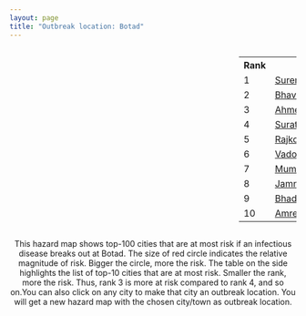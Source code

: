 ```yaml
---
layout: page
title: "Outbreak location: Botad"
---
```

<div style="width: 100%; overflow: auto;">
<div style="width: 75%; float: left;">
<div id="mapid">
<script src="https://buda-magenta.github.io/hazard_map/load_map.js"></script>

<script>
var marker_outbreak = L.marker([22.168600, 71.668500],{"autoPan": true}).addTo(map); marker_outbreak.bindTooltip("Botad").openTooltip();

var circle_1 = L.circle([22.750000, 71.666667], {"pane": "markerPane", "color": "red", "fill": true, "fillOpacity": 0.2, "fillRule": "evenodd", "lineCap": "round", "lineJoin": "round", "opacity": 1.0, "radius": 220368, "stroke": true, "weight": 3}).addTo(map);
circle_1.bindTooltip("Surendranagar<br>rank: 1<br>hazard index: 0.220368")
circle_1.bindPopup('<a href="https://buda-magenta.github.io/hazard_map/Surendranagar">Surendranagar</a>')

var circle_2 = L.circle([21.771884, 72.141645], {"pane": "markerPane", "color": "red", "fill": true, "fillOpacity": 0.2, "fillRule": "evenodd", "lineCap": "round", "lineJoin": "round", "opacity": 1.0, "radius": 69121, "stroke": true, "weight": 3}).addTo(map);
circle_2.bindTooltip("Bhavnagar<br>rank: 2<br>hazard index: 0.069121")
circle_2.bindPopup('<a href="https://buda-magenta.github.io/hazard_map/Bhavnagar">Bhavnagar</a>')

var circle_3 = L.circle([23.021624, 72.579707], {"pane": "markerPane", "color": "red", "fill": true, "fillOpacity": 0.2, "fillRule": "evenodd", "lineCap": "round", "lineJoin": "round", "opacity": 1.0, "radius": 23648, "stroke": true, "weight": 3}).addTo(map);
circle_3.bindTooltip("Ahmedabad<br>rank: 3<br>hazard index: 0.023648")
circle_3.bindPopup('<a href="https://buda-magenta.github.io/hazard_map/Ahmedabad">Ahmedabad</a>')

var circle_4 = L.circle([21.170200, 72.831100], {"pane": "markerPane", "color": "red", "fill": true, "fillOpacity": 0.2, "fillRule": "evenodd", "lineCap": "round", "lineJoin": "round", "opacity": 1.0, "radius": 18258, "stroke": true, "weight": 3}).addTo(map);
circle_4.bindTooltip("Surat<br>rank: 4<br>hazard index: 0.018259")
circle_4.bindPopup('<a href="https://buda-magenta.github.io/hazard_map/Surat">Surat</a>')

var circle_5 = L.circle([22.305199, 70.802833], {"pane": "markerPane", "color": "red", "fill": true, "fillOpacity": 0.2, "fillRule": "evenodd", "lineCap": "round", "lineJoin": "round", "opacity": 1.0, "radius": 12310, "stroke": true, "weight": 3}).addTo(map);
circle_5.bindTooltip("Rajkot<br>rank: 5<br>hazard index: 0.012311")
circle_5.bindPopup('<a href="https://buda-magenta.github.io/hazard_map/Rajkot">Rajkot</a>')

var circle_6 = L.circle([22.297314, 73.194257], {"pane": "markerPane", "color": "red", "fill": true, "fillOpacity": 0.2, "fillRule": "evenodd", "lineCap": "round", "lineJoin": "round", "opacity": 1.0, "radius": 6823, "stroke": true, "weight": 3}).addTo(map);
circle_6.bindTooltip("Vadodara<br>rank: 6<br>hazard index: 0.006823")
circle_6.bindPopup('<a href="https://buda-magenta.github.io/hazard_map/Vadodara">Vadodara</a>')

var circle_7 = L.circle([19.075990, 72.877393], {"pane": "markerPane", "color": "red", "fill": true, "fillOpacity": 0.2, "fillRule": "evenodd", "lineCap": "round", "lineJoin": "round", "opacity": 1.0, "radius": 6783, "stroke": true, "weight": 3}).addTo(map);
circle_7.bindTooltip("Mumbai<br>rank: 7<br>hazard index: 0.006783")
circle_7.bindPopup('<a href="https://buda-magenta.github.io/hazard_map/Mumbai">Mumbai</a>')

var circle_8 = L.circle([22.473242, 70.055210], {"pane": "markerPane", "color": "red", "fill": true, "fillOpacity": 0.2, "fillRule": "evenodd", "lineCap": "round", "lineJoin": "round", "opacity": 1.0, "radius": 3674, "stroke": true, "weight": 3}).addTo(map);
circle_8.bindTooltip("Jamnagar<br>rank: 8<br>hazard index: 0.003675")
circle_8.bindPopup('<a href="https://buda-magenta.github.io/hazard_map/Jamnagar">Jamnagar</a>')

var circle_9 = L.circle([22.910184, 69.899418], {"pane": "markerPane", "color": "red", "fill": true, "fillOpacity": 0.2, "fillRule": "evenodd", "lineCap": "round", "lineJoin": "round", "opacity": 1.0, "radius": 1879, "stroke": true, "weight": 3}).addTo(map);
circle_9.bindTooltip("Bhadreshwar<br>rank: 9<br>hazard index: 0.001880")
circle_9.bindPopup('<a href="https://buda-magenta.github.io/hazard_map/Bhadreshwar">Bhadreshwar</a>')

var circle_10 = L.circle([20.866667, 70.750000], {"pane": "markerPane", "color": "red", "fill": true, "fillOpacity": 0.2, "fillRule": "evenodd", "lineCap": "round", "lineJoin": "round", "opacity": 1.0, "radius": 1865, "stroke": true, "weight": 3}).addTo(map);
circle_10.bindTooltip("Amreli<br>rank: 10<br>hazard index: 0.001865")
circle_10.bindPopup('<a href="https://buda-magenta.github.io/hazard_map/Amreli">Amreli</a>')

var circle_11 = L.circle([21.764059, 70.616660], {"pane": "markerPane", "color": "red", "fill": true, "fillOpacity": 0.2, "fillRule": "evenodd", "lineCap": "round", "lineJoin": "round", "opacity": 1.0, "radius": 1724, "stroke": true, "weight": 3}).addTo(map);
circle_11.bindTooltip("Jetpur Navagadh<br>rank: 11<br>hazard index: 0.001725")
circle_11.bindPopup('<a href="https://buda-magenta.github.io/hazard_map/Jetpur_Navagadh">Jetpur Navagadh</a>')

var circle_12 = L.circle([21.972182, 70.795524], {"pane": "markerPane", "color": "red", "fill": true, "fillOpacity": 0.2, "fillRule": "evenodd", "lineCap": "round", "lineJoin": "round", "opacity": 1.0, "radius": 1627, "stroke": true, "weight": 3}).addTo(map);
circle_12.bindTooltip("Gondal<br>rank: 12<br>hazard index: 0.001628")
circle_12.bindPopup('<a href="https://buda-magenta.github.io/hazard_map/Gondal">Gondal</a>')

var circle_13 = L.circle([21.517410, 70.464275], {"pane": "markerPane", "color": "red", "fill": true, "fillOpacity": 0.2, "fillRule": "evenodd", "lineCap": "round", "lineJoin": "round", "opacity": 1.0, "radius": 1018, "stroke": true, "weight": 3}).addTo(map);
circle_13.bindTooltip("Junagadh<br>rank: 13<br>hazard index: 0.001018")
circle_13.bindPopup('<a href="https://buda-magenta.github.io/hazard_map/Junagadh">Junagadh</a>')

var circle_14 = L.circle([23.774057, 71.683735], {"pane": "markerPane", "color": "red", "fill": true, "fillOpacity": 0.2, "fillRule": "evenodd", "lineCap": "round", "lineJoin": "round", "opacity": 1.0, "radius": 884, "stroke": true, "weight": 3}).addTo(map);
circle_14.bindTooltip("Patan<br>rank: 14<br>hazard index: 0.000885")
circle_14.bindPopup('<a href="https://buda-magenta.github.io/hazard_map/Patan">Patan</a>')

var circle_15 = L.circle([23.071874, 70.131715], {"pane": "markerPane", "color": "red", "fill": true, "fillOpacity": 0.2, "fillRule": "evenodd", "lineCap": "round", "lineJoin": "round", "opacity": 1.0, "radius": 790, "stroke": true, "weight": 3}).addTo(map);
circle_15.bindTooltip("Gandhidham<br>rank: 15<br>hazard index: 0.000791")
circle_15.bindPopup('<a href="https://buda-magenta.github.io/hazard_map/Gandhidham">Gandhidham</a>')

var circle_16 = L.circle([22.558499, 72.962563], {"pane": "markerPane", "color": "red", "fill": true, "fillOpacity": 0.2, "fillRule": "evenodd", "lineCap": "round", "lineJoin": "round", "opacity": 1.0, "radius": 699, "stroke": true, "weight": 3}).addTo(map);
circle_16.bindTooltip("Anand<br>rank: 16<br>hazard index: 0.000699")
circle_16.bindPopup('<a href="https://buda-magenta.github.io/hazard_map/Anand">Anand</a>')

var circle_17 = L.circle([22.689507, 72.871520], {"pane": "markerPane", "color": "red", "fill": true, "fillOpacity": 0.2, "fillRule": "evenodd", "lineCap": "round", "lineJoin": "round", "opacity": 1.0, "radius": 695, "stroke": true, "weight": 3}).addTo(map);
circle_17.bindTooltip("Nadiad<br>rank: 17<br>hazard index: 0.000696")
circle_17.bindPopup('<a href="https://buda-magenta.github.io/hazard_map/Nadiad">Nadiad</a>')

var circle_18 = L.circle([23.223288, 72.649227], {"pane": "markerPane", "color": "red", "fill": true, "fillOpacity": 0.2, "fillRule": "evenodd", "lineCap": "round", "lineJoin": "round", "opacity": 1.0, "radius": 693, "stroke": true, "weight": 3}).addTo(map);
circle_18.bindTooltip("Gandhinagar<br>rank: 18<br>hazard index: 0.000694")
circle_18.bindPopup('<a href="https://buda-magenta.github.io/hazard_map/Gandhinagar">Gandhinagar</a>')

var circle_19 = L.circle([28.651718, 77.221939], {"pane": "markerPane", "color": "red", "fill": true, "fillOpacity": 0.2, "fillRule": "evenodd", "lineCap": "round", "lineJoin": "round", "opacity": 1.0, "radius": 627, "stroke": true, "weight": 3}).addTo(map);
circle_19.bindTooltip("Delhi<br>rank: 19<br>hazard index: 0.000628")
circle_19.bindPopup('<a href="https://buda-magenta.github.io/hazard_map/Delhi">Delhi</a>')

var circle_20 = L.circle([23.666667, 72.500000], {"pane": "markerPane", "color": "red", "fill": true, "fillOpacity": 0.2, "fillRule": "evenodd", "lineCap": "round", "lineJoin": "round", "opacity": 1.0, "radius": 587, "stroke": true, "weight": 3}).addTo(map);
circle_20.bindTooltip("Mahesana<br>rank: 20<br>hazard index: 0.000587")
circle_20.bindPopup('<a href="https://buda-magenta.github.io/hazard_map/Mahesana">Mahesana</a>')

var circle_21 = L.circle([21.750000, 73.000000], {"pane": "markerPane", "color": "red", "fill": true, "fillOpacity": 0.2, "fillRule": "evenodd", "lineCap": "round", "lineJoin": "round", "opacity": 1.0, "radius": 536, "stroke": true, "weight": 3}).addTo(map);
circle_21.bindTooltip("Bharuch<br>rank: 21<br>hazard index: 0.000537")
circle_21.bindPopup('<a href="https://buda-magenta.github.io/hazard_map/Bharuch">Bharuch</a>')

var circle_22 = L.circle([20.952407, 72.932383], {"pane": "markerPane", "color": "red", "fill": true, "fillOpacity": 0.2, "fillRule": "evenodd", "lineCap": "round", "lineJoin": "round", "opacity": 1.0, "radius": 510, "stroke": true, "weight": 3}).addTo(map);
circle_22.bindTooltip("Navsari<br>rank: 22<br>hazard index: 0.000510")
circle_22.bindPopup('<a href="https://buda-magenta.github.io/hazard_map/Navsari">Navsari</a>')

var circle_23 = L.circle([20.905700, 70.378100], {"pane": "markerPane", "color": "red", "fill": true, "fillOpacity": 0.2, "fillRule": "evenodd", "lineCap": "round", "lineJoin": "round", "opacity": 1.0, "radius": 488, "stroke": true, "weight": 3}).addTo(map);
circle_23.bindTooltip("Veraval<br>rank: 23<br>hazard index: 0.000489")
circle_23.bindPopup('<a href="https://buda-magenta.github.io/hazard_map/Veraval">Veraval</a>')

var circle_24 = L.circle([22.610318, 73.461706], {"pane": "markerPane", "color": "red", "fill": true, "fillOpacity": 0.2, "fillRule": "evenodd", "lineCap": "round", "lineJoin": "round", "opacity": 1.0, "radius": 465, "stroke": true, "weight": 3}).addTo(map);
circle_24.bindTooltip("Kalol<br>rank: 24<br>hazard index: 0.000465")
circle_24.bindPopup('<a href="https://buda-magenta.github.io/hazard_map/Kalol">Kalol</a>')

var circle_25 = L.circle([19.194329, 72.970178], {"pane": "markerPane", "color": "red", "fill": true, "fillOpacity": 0.2, "fillRule": "evenodd", "lineCap": "round", "lineJoin": "round", "opacity": 1.0, "radius": 379, "stroke": true, "weight": 3}).addTo(map);
circle_25.bindTooltip("Thane<br>rank: 25<br>hazard index: 0.000379")
circle_25.bindPopup('<a href="https://buda-magenta.github.io/hazard_map/Thane">Thane</a>')

var circle_26 = L.circle([26.296772, 73.035143], {"pane": "markerPane", "color": "red", "fill": true, "fillOpacity": 0.2, "fillRule": "evenodd", "lineCap": "round", "lineJoin": "round", "opacity": 1.0, "radius": 293, "stroke": true, "weight": 3}).addTo(map);
circle_26.bindTooltip("Jodhpur<br>rank: 26<br>hazard index: 0.000294")
circle_26.bindPopup('<a href="https://buda-magenta.github.io/hazard_map/Jodhpur">Jodhpur</a>')

var circle_27 = L.circle([18.521428, 73.854454], {"pane": "markerPane", "color": "red", "fill": true, "fillOpacity": 0.2, "fillRule": "evenodd", "lineCap": "round", "lineJoin": "round", "opacity": 1.0, "radius": 283, "stroke": true, "weight": 3}).addTo(map);
circle_27.bindTooltip("Pune<br>rank: 27<br>hazard index: 0.000283")
circle_27.bindPopup('<a href="https://buda-magenta.github.io/hazard_map/Pune">Pune</a>')

var circle_28 = L.circle([21.640900, 69.611000], {"pane": "markerPane", "color": "red", "fill": true, "fillOpacity": 0.2, "fillRule": "evenodd", "lineCap": "round", "lineJoin": "round", "opacity": 1.0, "radius": 282, "stroke": true, "weight": 3}).addTo(map);
circle_28.bindTooltip("Porbandar<br>rank: 28<br>hazard index: 0.000282")
circle_28.bindPopup('<a href="https://buda-magenta.github.io/hazard_map/Porbandar">Porbandar</a>')

var circle_29 = L.circle([20.432402, 73.141172], {"pane": "markerPane", "color": "red", "fill": true, "fillOpacity": 0.2, "fillRule": "evenodd", "lineCap": "round", "lineJoin": "round", "opacity": 1.0, "radius": 279, "stroke": true, "weight": 3}).addTo(map);
circle_29.bindTooltip("Valsad<br>rank: 29<br>hazard index: 0.000280")
circle_29.bindPopup('<a href="https://buda-magenta.github.io/hazard_map/Valsad">Valsad</a>')

var circle_30 = L.circle([20.843512, 75.525927], {"pane": "markerPane", "color": "red", "fill": true, "fillOpacity": 0.2, "fillRule": "evenodd", "lineCap": "round", "lineJoin": "round", "opacity": 1.0, "radius": 251, "stroke": true, "weight": 3}).addTo(map);
circle_30.bindTooltip("Jalgaon<br>rank: 30<br>hazard index: 0.000251")
circle_30.bindPopup('<a href="https://buda-magenta.github.io/hazard_map/Jalgaon">Jalgaon</a>')

var circle_31 = L.circle([19.439885, 72.880383], {"pane": "markerPane", "color": "red", "fill": true, "fillOpacity": 0.2, "fillRule": "evenodd", "lineCap": "round", "lineJoin": "round", "opacity": 1.0, "radius": 243, "stroke": true, "weight": 3}).addTo(map);
circle_31.bindTooltip("Vasai<br>rank: 31<br>hazard index: 0.000244")
circle_31.bindPopup('<a href="https://buda-magenta.github.io/hazard_map/Vasai">Vasai</a>')

var circle_32 = L.circle([26.915458, 75.818982], {"pane": "markerPane", "color": "red", "fill": true, "fillOpacity": 0.2, "fillRule": "evenodd", "lineCap": "round", "lineJoin": "round", "opacity": 1.0, "radius": 241, "stroke": true, "weight": 3}).addTo(map);
circle_32.bindTooltip("Jaipur<br>rank: 32<br>hazard index: 0.000241")
circle_32.bindPopup('<a href="https://buda-magenta.github.io/hazard_map/Jaipur">Jaipur</a>')

var circle_33 = L.circle([12.979120, 77.591300], {"pane": "markerPane", "color": "red", "fill": true, "fillOpacity": 0.2, "fillRule": "evenodd", "lineCap": "round", "lineJoin": "round", "opacity": 1.0, "radius": 192, "stroke": true, "weight": 3}).addTo(map);
circle_33.bindTooltip("Bangalore<br>rank: 33<br>hazard index: 0.000193")
circle_33.bindPopup('<a href="https://buda-magenta.github.io/hazard_map/Bangalore">Bangalore</a>')

var circle_34 = L.circle([24.170979, 72.436638], {"pane": "markerPane", "color": "red", "fill": true, "fillOpacity": 0.2, "fillRule": "evenodd", "lineCap": "round", "lineJoin": "round", "opacity": 1.0, "radius": 186, "stroke": true, "weight": 3}).addTo(map);
circle_34.bindTooltip("Palanpur<br>rank: 34<br>hazard index: 0.000187")
circle_34.bindPopup('<a href="https://buda-magenta.github.io/hazard_map/Palanpur">Palanpur</a>')

var circle_35 = L.circle([25.264902, 82.985787], {"pane": "markerPane", "color": "red", "fill": true, "fillOpacity": 0.2, "fillRule": "evenodd", "lineCap": "round", "lineJoin": "round", "opacity": 1.0, "radius": 184, "stroke": true, "weight": 3}).addTo(map);
circle_35.bindTooltip("Morvi<br>rank: 35<br>hazard index: 0.000185")
circle_35.bindPopup('<a href="https://buda-magenta.github.io/hazard_map/Morvi">Morvi</a>')

var circle_36 = L.circle([24.268349, 72.204387], {"pane": "markerPane", "color": "red", "fill": true, "fillOpacity": 0.2, "fillRule": "evenodd", "lineCap": "round", "lineJoin": "round", "opacity": 1.0, "radius": 168, "stroke": true, "weight": 3}).addTo(map);
circle_36.bindTooltip("Deesa<br>rank: 36<br>hazard index: 0.000169")
circle_36.bindPopup('<a href="https://buda-magenta.github.io/hazard_map/Deesa">Deesa</a>')

var circle_37 = L.circle([20.011247, 73.790236], {"pane": "markerPane", "color": "red", "fill": true, "fillOpacity": 0.2, "fillRule": "evenodd", "lineCap": "round", "lineJoin": "round", "opacity": 1.0, "radius": 126, "stroke": true, "weight": 3}).addTo(map);
circle_37.bindTooltip("Nashik<br>rank: 37<br>hazard index: 0.000127")
circle_37.bindPopup('<a href="https://buda-magenta.github.io/hazard_map/Nashik">Nashik</a>')

var circle_38 = L.circle([26.469100, 74.639000], {"pane": "markerPane", "color": "red", "fill": true, "fillOpacity": 0.2, "fillRule": "evenodd", "lineCap": "round", "lineJoin": "round", "opacity": 1.0, "radius": 118, "stroke": true, "weight": 3}).addTo(map);
circle_38.bindTooltip("Ajmer<br>rank: 38<br>hazard index: 0.000119")
circle_38.bindPopup('<a href="https://buda-magenta.github.io/hazard_map/Ajmer">Ajmer</a>')

var circle_39 = L.circle([21.365999, 74.284004], {"pane": "markerPane", "color": "red", "fill": true, "fillOpacity": 0.2, "fillRule": "evenodd", "lineCap": "round", "lineJoin": "round", "opacity": 1.0, "radius": 111, "stroke": true, "weight": 3}).addTo(map);
circle_39.bindTooltip("Nandurbar<br>rank: 39<br>hazard index: 0.000111")
circle_39.bindPopup('<a href="https://buda-magenta.github.io/hazard_map/Nandurbar">Nandurbar</a>')

var circle_40 = L.circle([17.388786, 78.461065], {"pane": "markerPane", "color": "red", "fill": true, "fillOpacity": 0.2, "fillRule": "evenodd", "lineCap": "round", "lineJoin": "round", "opacity": 1.0, "radius": 110, "stroke": true, "weight": 3}).addTo(map);
circle_40.bindTooltip("Hyderabad<br>rank: 40<br>hazard index: 0.000110")
circle_40.bindPopup('<a href="https://buda-magenta.github.io/hazard_map/Hyderabad">Hyderabad</a>')

var circle_41 = L.circle([22.541418, 88.357691], {"pane": "markerPane", "color": "red", "fill": true, "fillOpacity": 0.2, "fillRule": "evenodd", "lineCap": "round", "lineJoin": "round", "opacity": 1.0, "radius": 108, "stroke": true, "weight": 3}).addTo(map);
circle_41.bindTooltip("Kolkata<br>rank: 41<br>hazard index: 0.000109")
circle_41.bindPopup('<a href="https://buda-magenta.github.io/hazard_map/Kolkata">Kolkata</a>')

var circle_42 = L.circle([13.083694, 80.270186], {"pane": "markerPane", "color": "red", "fill": true, "fillOpacity": 0.2, "fillRule": "evenodd", "lineCap": "round", "lineJoin": "round", "opacity": 1.0, "radius": 107, "stroke": true, "weight": 3}).addTo(map);
circle_42.bindTooltip("Chennai<br>rank: 42<br>hazard index: 0.000108")
circle_42.bindPopup('<a href="https://buda-magenta.github.io/hazard_map/Chennai">Chennai</a>')

var circle_43 = L.circle([22.778500, 73.624516], {"pane": "markerPane", "color": "red", "fill": true, "fillOpacity": 0.2, "fillRule": "evenodd", "lineCap": "round", "lineJoin": "round", "opacity": 1.0, "radius": 104, "stroke": true, "weight": 3}).addTo(map);
circle_43.bindTooltip("Godhra<br>rank: 43<br>hazard index: 0.000105")
circle_43.bindPopup('<a href="https://buda-magenta.github.io/hazard_map/Godhra">Godhra</a>')

var circle_44 = L.circle([20.993276, 75.839983], {"pane": "markerPane", "color": "red", "fill": true, "fillOpacity": 0.2, "fillRule": "evenodd", "lineCap": "round", "lineJoin": "round", "opacity": 1.0, "radius": 103, "stroke": true, "weight": 3}).addTo(map);
circle_44.bindTooltip("Bhusawal<br>rank: 44<br>hazard index: 0.000103")
circle_44.bindPopup('<a href="https://buda-magenta.github.io/hazard_map/Bhusawal">Bhusawal</a>')

var circle_45 = L.circle([22.901200, 88.389900], {"pane": "markerPane", "color": "red", "fill": true, "fillOpacity": 0.2, "fillRule": "evenodd", "lineCap": "round", "lineJoin": "round", "opacity": 1.0, "radius": 102, "stroke": true, "weight": 3}).addTo(map);
circle_45.bindTooltip("Hugli-Chinsurah<br>rank: 45<br>hazard index: 0.000103")
circle_45.bindPopup('<a href="https://buda-magenta.github.io/hazard_map/Hugli-Chinsurah">Hugli-Chinsurah</a>')

var circle_46 = L.circle([26.505476, 93.977739], {"pane": "markerPane", "color": "red", "fill": true, "fillOpacity": 0.2, "fillRule": "evenodd", "lineCap": "round", "lineJoin": "round", "opacity": 1.0, "radius": 97, "stroke": true, "weight": 3}).addTo(map);
circle_46.bindTooltip("Chandan Nagar<br>rank: 46<br>hazard index: 0.000097")
circle_46.bindPopup('<a href="https://buda-magenta.github.io/hazard_map/Chandan_Nagar">Chandan Nagar</a>')

var circle_47 = L.circle([23.247245, 69.668339], {"pane": "markerPane", "color": "red", "fill": true, "fillOpacity": 0.2, "fillRule": "evenodd", "lineCap": "round", "lineJoin": "round", "opacity": 1.0, "radius": 96, "stroke": true, "weight": 3}).addTo(map);
circle_47.bindTooltip("Bhuj<br>rank: 47<br>hazard index: 0.000096")
circle_47.bindPopup('<a href="https://buda-magenta.github.io/hazard_map/Bhuj">Bhuj</a>')

var circle_48 = L.circle([18.627929, 73.800983], {"pane": "markerPane", "color": "red", "fill": true, "fillOpacity": 0.2, "fillRule": "evenodd", "lineCap": "round", "lineJoin": "round", "opacity": 1.0, "radius": 95, "stroke": true, "weight": 3}).addTo(map);
circle_48.bindTooltip("Pimpri Chinchwad<br>rank: 48<br>hazard index: 0.000095")
circle_48.bindPopup('<a href="https://buda-magenta.github.io/hazard_map/Pimpri_Chinchwad">Pimpri Chinchwad</a>')

var circle_49 = L.circle([15.398403, 73.812918], {"pane": "markerPane", "color": "red", "fill": true, "fillOpacity": 0.2, "fillRule": "evenodd", "lineCap": "round", "lineJoin": "round", "opacity": 1.0, "radius": 78, "stroke": true, "weight": 3}).addTo(map);
circle_49.bindTooltip("Vasco Da Gama<br>rank: 49<br>hazard index: 0.000078")
circle_49.bindPopup('<a href="https://buda-magenta.github.io/hazard_map/Vasco_Da_Gama">Vasco Da Gama</a>')

var circle_50 = L.circle([22.974972, 88.434592], {"pane": "markerPane", "color": "red", "fill": true, "fillOpacity": 0.2, "fillRule": "evenodd", "lineCap": "round", "lineJoin": "round", "opacity": 1.0, "radius": 58, "stroke": true, "weight": 3}).addTo(map);
circle_50.bindTooltip("Kalyani<br>rank: 50<br>hazard index: 0.000058")
circle_50.bindPopup('<a href="https://buda-magenta.github.io/hazard_map/Kalyani">Kalyani</a>')

var circle_51 = L.circle([23.160894, 79.949770], {"pane": "markerPane", "color": "red", "fill": true, "fillOpacity": 0.2, "fillRule": "evenodd", "lineCap": "round", "lineJoin": "round", "opacity": 1.0, "radius": 57, "stroke": true, "weight": 3}).addTo(map);
circle_51.bindTooltip("Jabalpur<br>rank: 51<br>hazard index: 0.000057")
circle_51.bindPopup('<a href="https://buda-magenta.github.io/hazard_map/Jabalpur">Jabalpur</a>')

var circle_52 = L.circle([25.438130, 81.833800], {"pane": "markerPane", "color": "red", "fill": true, "fillOpacity": 0.2, "fillRule": "evenodd", "lineCap": "round", "lineJoin": "round", "opacity": 1.0, "radius": 53, "stroke": true, "weight": 3}).addTo(map);
circle_52.bindTooltip("Allahabad<br>rank: 52<br>hazard index: 0.000054")
circle_52.bindPopup('<a href="https://buda-magenta.github.io/hazard_map/Allahabad">Allahabad</a>')

var circle_53 = L.circle([28.015929, 73.317137], {"pane": "markerPane", "color": "red", "fill": true, "fillOpacity": 0.2, "fillRule": "evenodd", "lineCap": "round", "lineJoin": "round", "opacity": 1.0, "radius": 52, "stroke": true, "weight": 3}).addTo(map);
circle_53.bindTooltip("Bikaner<br>rank: 53<br>hazard index: 0.000053")
circle_53.bindPopup('<a href="https://buda-magenta.github.io/hazard_map/Bikaner">Bikaner</a>')

var circle_54 = L.circle([21.149813, 79.082056], {"pane": "markerPane", "color": "red", "fill": true, "fillOpacity": 0.2, "fillRule": "evenodd", "lineCap": "round", "lineJoin": "round", "opacity": 1.0, "radius": 52, "stroke": true, "weight": 3}).addTo(map);
circle_54.bindTooltip("Nagpur<br>rank: 54<br>hazard index: 0.000052")
circle_54.bindPopup('<a href="https://buda-magenta.github.io/hazard_map/Nagpur">Nagpur</a>')

var circle_55 = L.circle([26.838100, 80.934600], {"pane": "markerPane", "color": "red", "fill": true, "fillOpacity": 0.2, "fillRule": "evenodd", "lineCap": "round", "lineJoin": "round", "opacity": 1.0, "radius": 48, "stroke": true, "weight": 3}).addTo(map);
circle_55.bindTooltip("Lucknow<br>rank: 55<br>hazard index: 0.000049")
circle_55.bindPopup('<a href="https://buda-magenta.github.io/hazard_map/Lucknow">Lucknow</a>')

var circle_56 = L.circle([25.604091, 73.415609], {"pane": "markerPane", "color": "red", "fill": true, "fillOpacity": 0.2, "fillRule": "evenodd", "lineCap": "round", "lineJoin": "round", "opacity": 1.0, "radius": 45, "stroke": true, "weight": 3}).addTo(map);
circle_56.bindTooltip("Pali<br>rank: 56<br>hazard index: 0.000046")
circle_56.bindPopup('<a href="https://buda-magenta.github.io/hazard_map/Pali">Pali</a>')

var circle_57 = L.circle([25.335649, 83.007629], {"pane": "markerPane", "color": "red", "fill": true, "fillOpacity": 0.2, "fillRule": "evenodd", "lineCap": "round", "lineJoin": "round", "opacity": 1.0, "radius": 45, "stroke": true, "weight": 3}).addTo(map);
circle_57.bindTooltip("Varanasi<br>rank: 57<br>hazard index: 0.000046")
circle_57.bindPopup('<a href="https://buda-magenta.github.io/hazard_map/Varanasi">Varanasi</a>')

var circle_58 = L.circle([19.261944, 73.194760], {"pane": "markerPane", "color": "red", "fill": true, "fillOpacity": 0.2, "fillRule": "evenodd", "lineCap": "round", "lineJoin": "round", "opacity": 1.0, "radius": 42, "stroke": true, "weight": 3}).addTo(map);
circle_58.bindTooltip("Ulhas Nagar<br>rank: 58<br>hazard index: 0.000043")
circle_58.bindPopup('<a href="https://buda-magenta.github.io/hazard_map/Ulhas_Nagar">Ulhas Nagar</a>')

var circle_59 = L.circle([22.720362, 75.868200], {"pane": "markerPane", "color": "red", "fill": true, "fillOpacity": 0.2, "fillRule": "evenodd", "lineCap": "round", "lineJoin": "round", "opacity": 1.0, "radius": 41, "stroke": true, "weight": 3}).addTo(map);
circle_59.bindTooltip("Indore<br>rank: 59<br>hazard index: 0.000041")
circle_59.bindPopup('<a href="https://buda-magenta.github.io/hazard_map/Indore">Indore</a>')

var circle_60 = L.circle([19.295200, 72.854400], {"pane": "markerPane", "color": "red", "fill": true, "fillOpacity": 0.2, "fillRule": "evenodd", "lineCap": "round", "lineJoin": "round", "opacity": 1.0, "radius": 41, "stroke": true, "weight": 3}).addTo(map);
circle_60.bindTooltip("Mira-Bhayandar<br>rank: 60<br>hazard index: 0.000041")
circle_60.bindPopup('<a href="https://buda-magenta.github.io/hazard_map/Mira-Bhayandar">Mira-Bhayandar</a>')

var circle_61 = L.circle([23.493079, 74.348402], {"pane": "markerPane", "color": "red", "fill": true, "fillOpacity": 0.2, "fillRule": "evenodd", "lineCap": "round", "lineJoin": "round", "opacity": 1.0, "radius": 37, "stroke": true, "weight": 3}).addTo(map);
circle_61.bindTooltip("Banswara<br>rank: 61<br>hazard index: 0.000038")
circle_61.bindPopup('<a href="https://buda-magenta.github.io/hazard_map/Banswara">Banswara</a>')

var circle_62 = L.circle([17.636129, 74.298278], {"pane": "markerPane", "color": "red", "fill": true, "fillOpacity": 0.2, "fillRule": "evenodd", "lineCap": "round", "lineJoin": "round", "opacity": 1.0, "radius": 35, "stroke": true, "weight": 3}).addTo(map);
circle_62.bindTooltip("Satara<br>rank: 62<br>hazard index: 0.000035")
circle_62.bindPopup('<a href="https://buda-magenta.github.io/hazard_map/Satara">Satara</a>')

var circle_63 = L.circle([26.460914, 80.321759], {"pane": "markerPane", "color": "red", "fill": true, "fillOpacity": 0.2, "fillRule": "evenodd", "lineCap": "round", "lineJoin": "round", "opacity": 1.0, "radius": 33, "stroke": true, "weight": 3}).addTo(map);
circle_63.bindTooltip("Kanpur<br>rank: 63<br>hazard index: 0.000034")
circle_63.bindPopup('<a href="https://buda-magenta.github.io/hazard_map/Kanpur">Kanpur</a>')

var circle_64 = L.circle([25.531031, 78.652689], {"pane": "markerPane", "color": "red", "fill": true, "fillOpacity": 0.2, "fillRule": "evenodd", "lineCap": "round", "lineJoin": "round", "opacity": 1.0, "radius": 33, "stroke": true, "weight": 3}).addTo(map);
circle_64.bindTooltip("Jhansi<br>rank: 64<br>hazard index: 0.000033")
circle_64.bindPopup('<a href="https://buda-magenta.github.io/hazard_map/Jhansi">Jhansi</a>')

var circle_65 = L.circle([19.362531, 73.078475], {"pane": "markerPane", "color": "red", "fill": true, "fillOpacity": 0.2, "fillRule": "evenodd", "lineCap": "round", "lineJoin": "round", "opacity": 1.0, "radius": 32, "stroke": true, "weight": 3}).addTo(map);
circle_65.bindTooltip("Bhiwandi<br>rank: 65<br>hazard index: 0.000033")
circle_65.bindPopup('<a href="https://buda-magenta.github.io/hazard_map/Bhiwandi">Bhiwandi</a>')

var circle_66 = L.circle([12.869810, 74.843008], {"pane": "markerPane", "color": "red", "fill": true, "fillOpacity": 0.2, "fillRule": "evenodd", "lineCap": "round", "lineJoin": "round", "opacity": 1.0, "radius": 32, "stroke": true, "weight": 3}).addTo(map);
circle_66.bindTooltip("Mangalore<br>rank: 66<br>hazard index: 0.000033")
circle_66.bindPopup('<a href="https://buda-magenta.github.io/hazard_map/Mangalore">Mangalore</a>')

var circle_67 = L.circle([26.099214, 74.312704], {"pane": "markerPane", "color": "red", "fill": true, "fillOpacity": 0.2, "fillRule": "evenodd", "lineCap": "round", "lineJoin": "round", "opacity": 1.0, "radius": 30, "stroke": true, "weight": 3}).addTo(map);
circle_67.bindTooltip("Beawar<br>rank: 67<br>hazard index: 0.000030")
circle_67.bindPopup('<a href="https://buda-magenta.github.io/hazard_map/Beawar">Beawar</a>')

var circle_68 = L.circle([9.931308, 76.267414], {"pane": "markerPane", "color": "red", "fill": true, "fillOpacity": 0.2, "fillRule": "evenodd", "lineCap": "round", "lineJoin": "round", "opacity": 1.0, "radius": 27, "stroke": true, "weight": 3}).addTo(map);
circle_68.bindTooltip("Kochi<br>rank: 68<br>hazard index: 0.000028")
circle_68.bindPopup('<a href="https://buda-magenta.github.io/hazard_map/Kochi">Kochi</a>')

var circle_69 = L.circle([25.196826, 76.000893], {"pane": "markerPane", "color": "red", "fill": true, "fillOpacity": 0.2, "fillRule": "evenodd", "lineCap": "round", "lineJoin": "round", "opacity": 1.0, "radius": 26, "stroke": true, "weight": 3}).addTo(map);
circle_69.bindTooltip("Kota<br>rank: 69<br>hazard index: 0.000027")
circle_69.bindPopup('<a href="https://buda-magenta.github.io/hazard_map/Kota">Kota</a>')

var circle_70 = L.circle([19.143607, 73.295535], {"pane": "markerPane", "color": "red", "fill": true, "fillOpacity": 0.2, "fillRule": "evenodd", "lineCap": "round", "lineJoin": "round", "opacity": 1.0, "radius": 24, "stroke": true, "weight": 3}).addTo(map);
circle_70.bindTooltip("Ambarnath<br>rank: 70<br>hazard index: 0.000025")
circle_70.bindPopup('<a href="https://buda-magenta.github.io/hazard_map/Ambarnath">Ambarnath</a>')

var circle_71 = L.circle([20.761862, 77.192172], {"pane": "markerPane", "color": "red", "fill": true, "fillOpacity": 0.2, "fillRule": "evenodd", "lineCap": "round", "lineJoin": "round", "opacity": 1.0, "radius": 24, "stroke": true, "weight": 3}).addTo(map);
circle_71.bindTooltip("Akola<br>rank: 71<br>hazard index: 0.000025")
circle_71.bindPopup('<a href="https://buda-magenta.github.io/hazard_map/Akola">Akola</a>')

var circle_72 = L.circle([31.292011, 75.568058], {"pane": "markerPane", "color": "red", "fill": true, "fillOpacity": 0.2, "fillRule": "evenodd", "lineCap": "round", "lineJoin": "round", "opacity": 1.0, "radius": 23, "stroke": true, "weight": 3}).addTo(map);
circle_72.bindTooltip("Jalandhar<br>rank: 72<br>hazard index: 0.000024")
circle_72.bindPopup('<a href="https://buda-magenta.github.io/hazard_map/Jalandhar">Jalandhar</a>')

var circle_73 = L.circle([27.175255, 78.009816], {"pane": "markerPane", "color": "red", "fill": true, "fillOpacity": 0.2, "fillRule": "evenodd", "lineCap": "round", "lineJoin": "round", "opacity": 1.0, "radius": 22, "stroke": true, "weight": 3}).addTo(map);
circle_73.bindTooltip("Agra<br>rank: 73<br>hazard index: 0.000022")
circle_73.bindPopup('<a href="https://buda-magenta.github.io/hazard_map/Agra">Agra</a>')

var circle_74 = L.circle([23.250000, 87.750000], {"pane": "markerPane", "color": "red", "fill": true, "fillOpacity": 0.2, "fillRule": "evenodd", "lineCap": "round", "lineJoin": "round", "opacity": 1.0, "radius": 19, "stroke": true, "weight": 3}).addTo(map);
circle_74.bindTooltip("Barddhaman<br>rank: 74<br>hazard index: 0.000020")
circle_74.bindPopup('<a href="https://buda-magenta.github.io/hazard_map/Barddhaman">Barddhaman</a>')

var circle_75 = L.circle([8.576971, 77.050125], {"pane": "markerPane", "color": "red", "fill": true, "fillOpacity": 0.2, "fillRule": "evenodd", "lineCap": "round", "lineJoin": "round", "opacity": 1.0, "radius": 18, "stroke": true, "weight": 3}).addTo(map);
circle_75.bindTooltip("Thiruvananthapuram<br>rank: 75<br>hazard index: 0.000019")
circle_75.bindPopup('<a href="https://buda-magenta.github.io/hazard_map/Thiruvananthapuram">Thiruvananthapuram</a>')

var circle_76 = L.circle([23.258486, 77.401989], {"pane": "markerPane", "color": "red", "fill": true, "fillOpacity": 0.2, "fillRule": "evenodd", "lineCap": "round", "lineJoin": "round", "opacity": 1.0, "radius": 18, "stroke": true, "weight": 3}).addTo(map);
circle_76.bindTooltip("Bhopal<br>rank: 76<br>hazard index: 0.000019")
circle_76.bindPopup('<a href="https://buda-magenta.github.io/hazard_map/Bhopal">Bhopal</a>')

var circle_77 = L.circle([23.174597, 75.785142], {"pane": "markerPane", "color": "red", "fill": true, "fillOpacity": 0.2, "fillRule": "evenodd", "lineCap": "round", "lineJoin": "round", "opacity": 1.0, "radius": 18, "stroke": true, "weight": 3}).addTo(map);
circle_77.bindTooltip("Ujjain<br>rank: 77<br>hazard index: 0.000018")
circle_77.bindPopup('<a href="https://buda-magenta.github.io/hazard_map/Ujjain">Ujjain</a>')

var circle_78 = L.circle([23.480592, 74.917790], {"pane": "markerPane", "color": "red", "fill": true, "fillOpacity": 0.2, "fillRule": "evenodd", "lineCap": "round", "lineJoin": "round", "opacity": 1.0, "radius": 17, "stroke": true, "weight": 3}).addTo(map);
circle_78.bindTooltip("Ratlam<br>rank: 78<br>hazard index: 0.000018")
circle_78.bindPopup('<a href="https://buda-magenta.github.io/hazard_map/Ratlam">Ratlam</a>')

var circle_79 = L.circle([21.237947, 81.633683], {"pane": "markerPane", "color": "red", "fill": true, "fillOpacity": 0.2, "fillRule": "evenodd", "lineCap": "round", "lineJoin": "round", "opacity": 1.0, "radius": 17, "stroke": true, "weight": 3}).addTo(map);
circle_79.bindTooltip("Raipur<br>rank: 79<br>hazard index: 0.000017")
circle_79.bindPopup('<a href="https://buda-magenta.github.io/hazard_map/Raipur">Raipur</a>')

var circle_80 = L.circle([21.154541, 77.644296], {"pane": "markerPane", "color": "red", "fill": true, "fillOpacity": 0.2, "fillRule": "evenodd", "lineCap": "round", "lineJoin": "round", "opacity": 1.0, "radius": 16, "stroke": true, "weight": 3}).addTo(map);
circle_80.bindTooltip("Amravati<br>rank: 80<br>hazard index: 0.000017")
circle_80.bindPopup('<a href="https://buda-magenta.github.io/hazard_map/Amravati">Amravati</a>')

var circle_81 = L.circle([28.428262, 77.002700], {"pane": "markerPane", "color": "red", "fill": true, "fillOpacity": 0.2, "fillRule": "evenodd", "lineCap": "round", "lineJoin": "round", "opacity": 1.0, "radius": 16, "stroke": true, "weight": 3}).addTo(map);
circle_81.bindTooltip("Gurgaon<br>rank: 81<br>hazard index: 0.000016")
circle_81.bindPopup('<a href="https://buda-magenta.github.io/hazard_map/Gurgaon">Gurgaon</a>')

var circle_82 = L.circle([11.258608, 75.778874], {"pane": "markerPane", "color": "red", "fill": true, "fillOpacity": 0.2, "fillRule": "evenodd", "lineCap": "round", "lineJoin": "round", "opacity": 1.0, "radius": 16, "stroke": true, "weight": 3}).addTo(map);
circle_82.bindTooltip("Kozhikode<br>rank: 82<br>hazard index: 0.000016")
circle_82.bindPopup('<a href="https://buda-magenta.github.io/hazard_map/Kozhikode">Kozhikode</a>')

var circle_83 = L.circle([24.500000, 81.000000], {"pane": "markerPane", "color": "red", "fill": true, "fillOpacity": 0.2, "fillRule": "evenodd", "lineCap": "round", "lineJoin": "round", "opacity": 1.0, "radius": 15, "stroke": true, "weight": 3}).addTo(map);
circle_83.bindTooltip("Satna<br>rank: 83<br>hazard index: 0.000015")
circle_83.bindPopup('<a href="https://buda-magenta.github.io/hazard_map/Satna">Satna</a>')

var circle_84 = L.circle([25.609324, 85.123525], {"pane": "markerPane", "color": "red", "fill": true, "fillOpacity": 0.2, "fillRule": "evenodd", "lineCap": "round", "lineJoin": "round", "opacity": 1.0, "radius": 14, "stroke": true, "weight": 3}).addTo(map);
circle_84.bindTooltip("Patna<br>rank: 84<br>hazard index: 0.000014")
circle_84.bindPopup('<a href="https://buda-magenta.github.io/hazard_map/Patna">Patna</a>')

var circle_85 = L.circle([32.718561, 74.858092], {"pane": "markerPane", "color": "red", "fill": true, "fillOpacity": 0.2, "fillRule": "evenodd", "lineCap": "round", "lineJoin": "round", "opacity": 1.0, "radius": 13, "stroke": true, "weight": 3}).addTo(map);
circle_85.bindTooltip("Jammu<br>rank: 85<br>hazard index: 0.000014")
circle_85.bindPopup('<a href="https://buda-magenta.github.io/hazard_map/Jammu">Jammu</a>')

var circle_86 = L.circle([17.849907, 75.276320], {"pane": "markerPane", "color": "red", "fill": true, "fillOpacity": 0.2, "fillRule": "evenodd", "lineCap": "round", "lineJoin": "round", "opacity": 1.0, "radius": 11, "stroke": true, "weight": 3}).addTo(map);
circle_86.bindTooltip("Solapur<br>rank: 86<br>hazard index: 0.000012")
circle_86.bindPopup('<a href="https://buda-magenta.github.io/hazard_map/Solapur">Solapur</a>')

var circle_87 = L.circle([23.795281, 86.430964], {"pane": "markerPane", "color": "red", "fill": true, "fillOpacity": 0.2, "fillRule": "evenodd", "lineCap": "round", "lineJoin": "round", "opacity": 1.0, "radius": 11, "stroke": true, "weight": 3}).addTo(map);
circle_87.bindTooltip("Dhanbad<br>rank: 87<br>hazard index: 0.000011")
circle_87.bindPopup('<a href="https://buda-magenta.github.io/hazard_map/Dhanbad">Dhanbad</a>')

var circle_88 = L.circle([11.001812, 76.962843], {"pane": "markerPane", "color": "red", "fill": true, "fillOpacity": 0.2, "fillRule": "evenodd", "lineCap": "round", "lineJoin": "round", "opacity": 1.0, "radius": 11, "stroke": true, "weight": 3}).addTo(map);
circle_88.bindTooltip("Coimbatore<br>rank: 88<br>hazard index: 0.000011")
circle_88.bindPopup('<a href="https://buda-magenta.github.io/hazard_map/Coimbatore">Coimbatore</a>')

var circle_89 = L.circle([19.250000, 74.750000], {"pane": "markerPane", "color": "red", "fill": true, "fillOpacity": 0.2, "fillRule": "evenodd", "lineCap": "round", "lineJoin": "round", "opacity": 1.0, "radius": 11, "stroke": true, "weight": 3}).addTo(map);
circle_89.bindTooltip("Ahmadnagar<br>rank: 89<br>hazard index: 0.000011")
circle_89.bindPopup('<a href="https://buda-magenta.github.io/hazard_map/Ahmadnagar">Ahmadnagar</a>')

var circle_90 = L.circle([24.578721, 73.686257], {"pane": "markerPane", "color": "red", "fill": true, "fillOpacity": 0.2, "fillRule": "evenodd", "lineCap": "round", "lineJoin": "round", "opacity": 1.0, "radius": 10, "stroke": true, "weight": 3}).addTo(map);
circle_90.bindTooltip("Udaipur<br>rank: 90<br>hazard index: 0.000011")
circle_90.bindPopup('<a href="https://buda-magenta.github.io/hazard_map/Udaipur">Udaipur</a>')

var circle_91 = L.circle([21.977864, 76.568828], {"pane": "markerPane", "color": "red", "fill": true, "fillOpacity": 0.2, "fillRule": "evenodd", "lineCap": "round", "lineJoin": "round", "opacity": 1.0, "radius": 9, "stroke": true, "weight": 3}).addTo(map);
circle_91.bindTooltip("Khandwa<br>rank: 91<br>hazard index: 0.000010")
circle_91.bindPopup('<a href="https://buda-magenta.github.io/hazard_map/Khandwa">Khandwa</a>')

var circle_92 = L.circle([16.508759, 80.618510], {"pane": "markerPane", "color": "red", "fill": true, "fillOpacity": 0.2, "fillRule": "evenodd", "lineCap": "round", "lineJoin": "round", "opacity": 1.0, "radius": 9, "stroke": true, "weight": 3}).addTo(map);
circle_92.bindTooltip("Vijayawada<br>rank: 92<br>hazard index: 0.000009")
circle_92.bindPopup('<a href="https://buda-magenta.github.io/hazard_map/Vijayawada">Vijayawada</a>')

var circle_93 = L.circle([30.733442, 76.779714], {"pane": "markerPane", "color": "red", "fill": true, "fillOpacity": 0.2, "fillRule": "evenodd", "lineCap": "round", "lineJoin": "round", "opacity": 1.0, "radius": 9, "stroke": true, "weight": 3}).addTo(map);
circle_93.bindTooltip("Chandigarh<br>rank: 93<br>hazard index: 0.000009")
circle_93.bindPopup('<a href="https://buda-magenta.github.io/hazard_map/Chandigarh">Chandigarh</a>')

var circle_94 = L.circle([12.305183, 76.655361], {"pane": "markerPane", "color": "red", "fill": true, "fillOpacity": 0.2, "fillRule": "evenodd", "lineCap": "round", "lineJoin": "round", "opacity": 1.0, "radius": 9, "stroke": true, "weight": 3}).addTo(map);
circle_94.bindTooltip("Mysore<br>rank: 94<br>hazard index: 0.000009")
circle_94.bindPopup('<a href="https://buda-magenta.github.io/hazard_map/Mysore">Mysore</a>')

var circle_95 = L.circle([19.877263, 75.339024], {"pane": "markerPane", "color": "red", "fill": true, "fillOpacity": 0.2, "fillRule": "evenodd", "lineCap": "round", "lineJoin": "round", "opacity": 1.0, "radius": 9, "stroke": true, "weight": 3}).addTo(map);
circle_95.bindTooltip("Aurangabad<br>rank: 95<br>hazard index: 0.000009")
circle_95.bindPopup('<a href="https://buda-magenta.github.io/hazard_map/Aurangabad">Aurangabad</a>')

var circle_96 = L.circle([25.895924, 82.437716], {"pane": "markerPane", "color": "red", "fill": true, "fillOpacity": 0.2, "fillRule": "evenodd", "lineCap": "round", "lineJoin": "round", "opacity": 1.0, "radius": 8, "stroke": true, "weight": 3}).addTo(map);
circle_96.bindTooltip("Badlapur<br>rank: 96<br>hazard index: 0.000009")
circle_96.bindPopup('<a href="https://buda-magenta.github.io/hazard_map/Badlapur">Badlapur</a>')

var circle_97 = L.circle([23.388901, 88.372439], {"pane": "markerPane", "color": "red", "fill": true, "fillOpacity": 0.2, "fillRule": "evenodd", "lineCap": "round", "lineJoin": "round", "opacity": 1.0, "radius": 8, "stroke": true, "weight": 3}).addTo(map);
circle_97.bindTooltip("Nabadwip<br>rank: 97<br>hazard index: 0.000009")
circle_97.bindPopup('<a href="https://buda-magenta.github.io/hazard_map/Nabadwip">Nabadwip</a>')

var circle_98 = L.circle([20.266777, 85.843559], {"pane": "markerPane", "color": "red", "fill": true, "fillOpacity": 0.2, "fillRule": "evenodd", "lineCap": "round", "lineJoin": "round", "opacity": 1.0, "radius": 8, "stroke": true, "weight": 3}).addTo(map);
circle_98.bindTooltip("Bhubaneswar<br>rank: 98<br>hazard index: 0.000008")
circle_98.bindPopup('<a href="https://buda-magenta.github.io/hazard_map/Bhubaneswar">Bhubaneswar</a>')

var circle_99 = L.circle([28.402979, 77.310384], {"pane": "markerPane", "color": "red", "fill": true, "fillOpacity": 0.2, "fillRule": "evenodd", "lineCap": "round", "lineJoin": "round", "opacity": 1.0, "radius": 8, "stroke": true, "weight": 3}).addTo(map);
circle_99.bindTooltip("Faridabad<br>rank: 99<br>hazard index: 0.000008")
circle_99.bindPopup('<a href="https://buda-magenta.github.io/hazard_map/Faridabad">Faridabad</a>')

var circle_100 = L.circle([27.060786, 74.176675], {"pane": "markerPane", "color": "red", "fill": true, "fillOpacity": 0.2, "fillRule": "evenodd", "lineCap": "round", "lineJoin": "round", "opacity": 1.0, "radius": 7, "stroke": true, "weight": 3}).addTo(map);
circle_100.bindTooltip("Nagaur<br>rank: 100<br>hazard index: 0.000008")
circle_100.bindPopup('<a href="https://buda-magenta.github.io/hazard_map/Nagaur">Nagaur</a>')
</script>
</div>
</div>


<div style="width: 20%; float: right;">
<table>
<tr>
<th>Rank</th>
<th>City</th>
</tr>

<tr>
<td>1</td>
<td><a href="https://buda-magenta.github.io/hazard_map/Surendranagar">Surendranagar</a></td>
</tr>

<tr>
<td>2</td>
<td><a href="https://buda-magenta.github.io/hazard_map/Bhavnagar">Bhavnagar</a></td>
</tr>

<tr>
<td>3</td>
<td><a href="https://buda-magenta.github.io/hazard_map/Ahmedabad">Ahmedabad</a></td>
</tr>

<tr>
<td>4</td>
<td><a href="https://buda-magenta.github.io/hazard_map/Surat">Surat</a></td>
</tr>

<tr>
<td>5</td>
<td><a href="https://buda-magenta.github.io/hazard_map/Rajkot">Rajkot</a></td>
</tr>

<tr>
<td>6</td>
<td><a href="https://buda-magenta.github.io/hazard_map/Vadodara">Vadodara</a></td>
</tr>

<tr>
<td>7</td>
<td><a href="https://buda-magenta.github.io/hazard_map/Mumbai">Mumbai</a></td>
</tr>

<tr>
<td>8</td>
<td><a href="https://buda-magenta.github.io/hazard_map/Jamnagar">Jamnagar</a></td>
</tr>

<tr>
<td>9</td>
<td><a href="https://buda-magenta.github.io/hazard_map/Bhadreshwar">Bhadreshwar</a></td>
</tr>

<tr>
<td>10</td>
<td><a href="https://buda-magenta.github.io/hazard_map/Amreli">Amreli</a></td>
</tr>

</table>
</div>
</div>


<p align="center">This hazard map shows top-100 cities that are at most risk if an infectious disease breaks out at Botad. The size of red circle indicates the relative magnitude of risk. Bigger the circle, more the risk. The table on the side highlights the list of top-10 cities that are at most risk. Smaller the rank, more the risk. Thus, rank 3 is more at risk compared to rank 4, and so on.You can also click on any city to make that city an outbreak location. You will get a new hazard map with the chosen city/town as outbreak location.
</p>